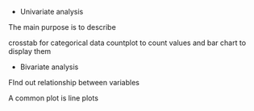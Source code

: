 
- Univariate analysis

The main purpose is to describe

crosstab for categorical data
countplot to count values and bar chart to display them


- Bivariate analysis

FInd out relationship between variables

A common plot is line plots